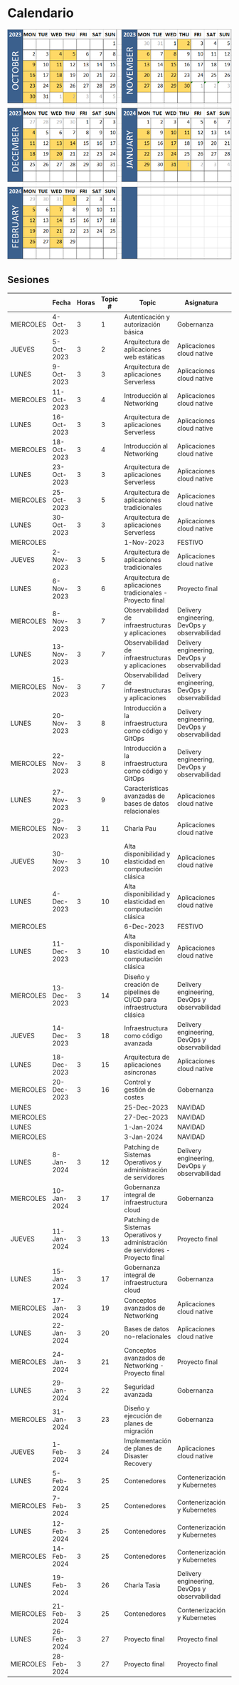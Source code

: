 # Calendario

![Image with the calendar for the second edition](./calendar.png)

## Sesiones

|           | Fecha       | Horas | Topic # | Topic                                                                           | Asignatura                                    | Profe         |
| --------- | ----------- | ----- | ------- | ------------------------------------------------------------------------------- | --------------------------------------------- | ------------- |
| MIERCOLES | 4-Oct-2023  | 3     | 1       | Autenticación y autorización básica                                             | Gobernanza                                    | Javi          |
| JUEVES    | 5-Oct-2023  | 3     | 2       | Arquitectura de aplicaciones web estáticas                                      | Aplicaciones cloud native                     | Javi          |
| LUNES     | 9-Oct-2023  | 3     | 3       | Arquitectura de aplicaciones Serverless                                         | Aplicaciones cloud native                     | Marcia [R]    |
| MIERCOLES | 11-Oct-2023 | 3     | 4       | Introducción al Networking                                                      | Aplicaciones cloud native                     | Ester         |
| LUNES     | 16-Oct-2023 | 3     | 3       | Arquitectura de aplicaciones Serverless                                         | Aplicaciones cloud native                     | Marcia [R]    |
| MIERCOLES | 18-Oct-2023 | 3     | 4       | Introducción al Networking                                                      | Aplicaciones cloud native                     | Ester         |
| LUNES     | 23-Oct-2023 | 3     | 3       | Arquitectura de aplicaciones Serverless                                         | Aplicaciones cloud native                     | Marcia [R]    |
| MIERCOLES | 25-Oct-2023 | 3     | 5       | Arquitectura de aplicaciones tradicionales                                      | Aplicaciones cloud native                     | Ester         |
| LUNES     | 30-Oct-2023 | 3     | 3       | Arquitectura de aplicaciones Serverless                                         | Aplicaciones cloud native                     | Marcia [R]    |
| MIERCOLES |             |       |         | 1-Nov-2023                                                                      | FESTIVO                                       |               |
| JUEVES    | 2-Nov-2023  | 3     | 5       | Arquitectura de aplicaciones tradicionales                                      | Aplicaciones cloud native                     | Ester         |
| LUNES     | 6-Nov-2023  | 3     | 6       | Arquitectura de aplicaciones tradicionales - Proyecto final                     | Proyecto final                                | Ester         |
| MIERCOLES | 8-Nov-2023  | 3     | 7       | Observabilidad de infraestructuras y aplicaciones                               | Delivery engineering, DevOps y observabilidad | Marc Catrisse |
| LUNES     | 13-Nov-2023 | 3     | 7       | Observabilidad de infraestructuras y aplicaciones                               | Delivery engineering, DevOps y observabilidad | Marc Catrisse |
| MIERCOLES | 15-Nov-2023 | 3     | 7       | Observabilidad de infraestructuras y aplicaciones                               | Delivery engineering, DevOps y observabilidad | Marc Catrisse |
| LUNES     | 20-Nov-2023 | 3     | 8       | Introducción a la infraestructura como código y GitOps                          | Delivery engineering, DevOps y observabilidad | Javi          |
| MIERCOLES | 22-Nov-2023 | 3     | 8       | Introducción a la infraestructura como código y GitOps                          | Delivery engineering, DevOps y observabilidad | Javi          |
| LUNES     | 27-Nov-2023 | 3     | 9       | Características avanzadas de bases de datos relacionales                        | Aplicaciones cloud native                     | Santos [R]    |
| MIERCOLES | 29-Nov-2023 | 3     | 11      | Charla Pau                                                                      | Aplicaciones cloud native                     | Pau           |
| JUEVES    | 30-Nov-2023 | 3     | 10      | Alta disponibilidad y elasticidad en computación clásica                        | Aplicaciones cloud native                     | Santos [R]    |
| LUNES     | 4-Dec-2023  | 3     | 10      | Alta disponibilidad y elasticidad en computación clásica                        | Aplicaciones cloud native                     | Santos [R]    |
| MIERCOLES |             |       |         | 6-Dec-2023                                                                      | FESTIVO                                       |               |
| LUNES     | 11-Dec-2023 | 3     | 10      | Alta disponibilidad y elasticidad en computación clásica                        | Aplicaciones cloud native                     | Santos [R]    |
| MIERCOLES | 13-Dec-2023 | 3     | 14      | Diseño y creación de pipelines de CI/CD para infraestructura clásica            | Delivery engineering, DevOps y observabilidad | Javi          |
| JUEVES    | 14-Dec-2023 | 3     | 18      | Infraestructura como código avanzada                                            | Delivery engineering, DevOps y observabilidad | Javi          |
| LUNES     | 18-Dec-2023 | 3     | 15      | Arquitectura de aplicaciones asíncronas                                         | Aplicaciones cloud native                     | Javi          |
| MIERCOLES | 20-Dec-2023 | 3     | 16      | Control y gestión de costes                                                     | Gobernanza                                    | Samu          |
| LUNES     |             |       |         | 25-Dec-2023                                                                     | NAVIDAD                                       |               |
| MIERCOLES |             |       |         | 27-Dec-2023                                                                     | NAVIDAD                                       |               |
| LUNES     |             |       |         | 1-Jan-2024                                                                      | NAVIDAD                                       |               |
| MIERCOLES |             |       |         | 3-Jan-2024                                                                      | NAVIDAD                                       |               |
| LUNES     | 8-Jan-2024  | 3     | 12      | Patching de Sistemas Operativos y administración de servidores                  | Delivery engineering, DevOps y observabilidad | Tasia [R]     |
| MIERCOLES | 10-Jan-2024 | 3     | 17      | Gobernanza integral de infraestructura cloud                                    | Gobernanza                                    | Samu          |
| JUEVES    | 11-Jan-2024 | 3     | 13      | Patching de Sistemas Operativos y administración de servidores - Proyecto final | Proyecto final                                | Tasia [R]     |
| LUNES     | 15-Jan-2024 | 3     | 17      | Gobernanza integral de infraestructura cloud                                    | Gobernanza                                    | Samu          |
| MIERCOLES | 17-Jan-2024 | 3     | 19      | Conceptos avanzados de Networking                                               | Aplicaciones cloud native                     | René          |
| LUNES     | 22-Jan-2024 | 3     | 20      | Bases de datos no-relacionales                                                  | Aplicaciones cloud native                     | Javi          |
| MIERCOLES | 24-Jan-2024 | 3     | 21      | Conceptos avanzados de Networking - Proyecto final                              | Proyecto final                                | René          |
| LUNES     | 29-Jan-2024 | 3     | 22      | Seguridad avanzada                                                              | Gobernanza                                    | Tasia [R]     |
| MIERCOLES | 31-Jan-2024 | 3     | 23      | Diseño y ejecución de planes de migración                                       | Gobernanza                                    | Samu          |
| JUEVES    | 1-Feb-2024  | 3     | 24      | Implementación de planes de Disaster Recovery                                   | Aplicaciones cloud native                     | Tasia [R]     |
| LUNES     | 5-Feb-2024  | 3     | 25      | Contenedores                                                                    | Contenerización y Kubernetes                  | Rael          |
| MIERCOLES | 7-Feb-2024  | 3     | 25      | Contenedores                                                                    | Contenerización y Kubernetes                  | Rael          |
| LUNES     | 12-Feb-2024 | 3     | 25      | Contenedores                                                                    | Contenerización y Kubernetes                  | Rael          |
| MIERCOLES | 14-Feb-2024 | 3     | 25      | Contenedores                                                                    | Contenerización y Kubernetes                  | Rael          |
| LUNES     | 19-Feb-2024 | 3     | 26      | Charla Tasia                                                                    | Delivery engineering, DevOps y observabilidad | Tasia [R]     |
| MIERCOLES | 21-Feb-2024 | 3     | 25      | Contenedores                                                                    | Contenerización y Kubernetes                  | Rael          |
| LUNES     | 26-Feb-2024 | 3     | 27      | Proyecto final                                                                  | Proyecto final                                | \---          |
| MIERCOLES | 28-Feb-2024 | 3     | 27      | Proyecto final                                                                  | Proyecto final                                | \---          |

